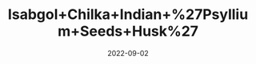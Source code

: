 ---
title: 'Isabgol+Chilka+Indian+%27Psyllium+Seeds+Husk%27'
date: '2022-09-02' 
metatag: '' 
inventory: '0' 
draft: false 
# meta description 
shortDescripton: ''
description: 'Food+Product'
longdescription: ''
featured: True
# product Price
price: '500.0'
# Product Short Description
shortDescription: ''
productID: 'E08104D9-A02A-ED11-9968-005056B3A416'
type: 'products'
category: 'Food+Product' 
thumnailproduct: 'https://aminsaddiquidawakhana.eralive.net/images/products/E08104D9-A02A-ED11-9968-005056B3A4161.png' 
images:
  - image: 'images/products/E08104D9-A02A-ED11-9968-005056B3A4161.png'  
Variants:
---